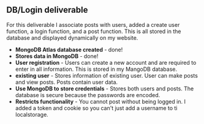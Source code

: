 ## DB/Login deliverable
For this deliverable I associate posts with users, added a create user function, a login function, and a post function. This is all stored in the database and displayed dynamically on my website. 
- **MongoDB Atlas database created** - done!
- **Stores data in MongoDB** - done!
- **User registration** - Users can create a new account and are required to enter in all information. This is stored in my MangoDB database.
- **existing user** - Stores information of existing user. User can make posts and view posts. Posts contain user data. 
- **Use MongoDB to store credentials** - Stores both users and posts. The database is secure because the passwords are encoded.
- **Restricts functionality** - You cannot post without being logged in. I added a token and cookie so you can't just add a username to ti localstorage.
